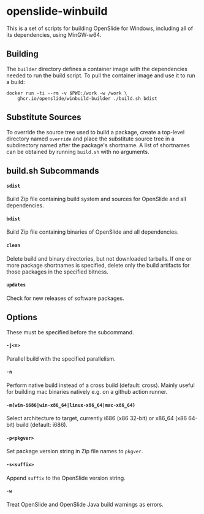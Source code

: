 # openslide-winbuild

This is a set of scripts for building OpenSlide for Windows, including all
of its dependencies, using MinGW-w64.

## Building

The `builder` directory defines a container image with the dependencies
needed to run the build script.  To pull the container image and use it to
run a build:

    docker run -ti --rm -v $PWD:/work -w /work \
        ghcr.io/openslide/winbuild-builder ./build.sh bdist

## Substitute Sources

To override the source tree used to build a package, create a top-level
directory named `override` and place the substitute source tree in a
subdirectory named after the package's shortname.  A list of shortnames
can be obtained by running `build.sh` with no arguments.

## build.sh Subcommands

#### `sdist`

Build Zip file containing build system and sources for OpenSlide and all
dependencies.

#### `bdist`

Build Zip file containing binaries of OpenSlide and all dependencies.

#### `clean`

Delete build and binary directories, but not downloaded tarballs.  If one
or more package shortnames is specified, delete only the build artifacts for
those packages in the specified bitness.

#### `updates`

Check for new releases of software packages.

## Options

These must be specified before the subcommand.

#### `-j<n>`

Parallel build with the specified parallelism.

#### `-n`

Perform native build instead of a cross build (default: cross). Mainly useful for
building mac binaries natively e.g. on a github action runner.

#### `-m{win-i686|win-x86_64|linux-x86_64|mac-x86_64}`

Select architecture to target, currently i686 (x86 32-bit) or x86_64 (x86 64-bit) build (default: i686).

#### `-p<pkgver>`

Set package version string in Zip file names to `pkgver`.

#### `-s<suffix>`

Append `suffix` to the OpenSlide version string.

#### `-w`

Treat OpenSlide and OpenSlide Java build warnings as errors.

